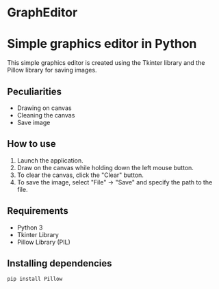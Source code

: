 # GraphEditor
# Simple graphics editor in Python

This simple graphics editor is created using the Tkinter library and the Pillow library for saving images.

## Peculiarities

- Drawing on canvas
- Cleaning the canvas
- Save image

## How to use

1. Launch the application.
2. Draw on the canvas while holding down the left mouse button.
3. To clear the canvas, click the "Clear" button.
4. To save the image, select "File" -> "Save" and specify the path to the file.

## Requirements

- Python 3
- Tkinter Library
- Pillow Library (PIL)

## Installing dependencies

```bash
pip install Pillow
```
